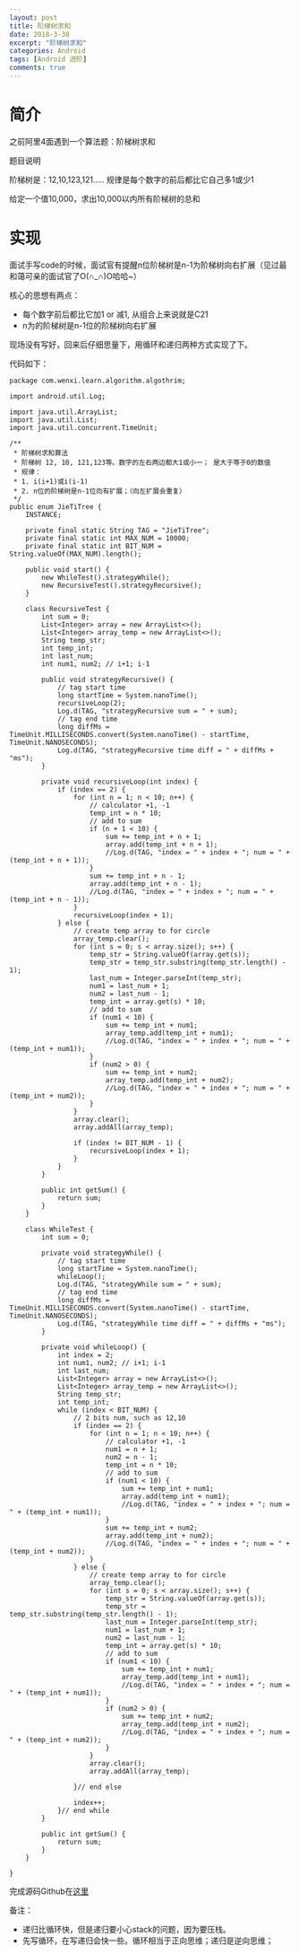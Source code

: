 ```yaml
---
layout: post
title: 阶梯树求和
date: 2018-3-30
excerpt: "阶梯树求和"
categories: Android
tags: [Android 进阶]
comments: true
---
```



# 简介

之前阿里4面遇到一个算法题：阶梯树求和

题目说明

阶梯树是：12,10,123,121..... 规律是每个数字的前后都比它自己多1或少1

给定一个值10,000，求出10,000以内所有阶梯树的总和

# 实现

面试手写code的时候，面试官有提醒n位阶梯树是n-1为阶梯树向右扩展（见过最和蔼可亲的面试官了O(∩_∩)O哈哈~）

核心的思想有两点：

- 每个数字前后都比它加1 or 减1, 从组合上来说就是C21
- n为的阶梯树是n-1位的阶梯树向右扩展

现场没有写好，回来后仔细思量下，用循环和递归两种方式实现了下。

代码如下：

    package com.wenxi.learn.algorithm.algothrim;
    
    import android.util.Log;
    
    import java.util.ArrayList;
    import java.util.List;
    import java.util.concurrent.TimeUnit;
    
    /**
     * 阶梯树求和算法
     * 阶梯树 12, 10, 121,123等。数字的左右两边都大1或小一； 是大于等于0的数值
     * 规律：
     * 1. i(i+1)或i(i-1)
     * 2. n位的阶梯树是n-1位向有扩展；（向左扩展会重复）
     */
    public enum JieTiTree {
        INSTANCE;
    
        private final static String TAG = "JieTiTree";
        private final static int MAX_NUM = 10000;
        private final static int BIT_NUM = String.valueOf(MAX_NUM).length();
    
        public void start() {
            new WhileTest().strategyWhile();
            new RecursiveTest().strategyRecursive();
        }
    
        class RecursiveTest {
            int sum = 0;
            List<Integer> array = new ArrayList<>();
            List<Integer> array_temp = new ArrayList<>();
            String temp_str;
            int temp_int;
            int last_num;
            int num1, num2; // i+1; i-1
    
            public void strategyRecursive() {
                // tag start time
                long startTime = System.nanoTime();
                recursiveLoop(2);
                Log.d(TAG, "strategyRecursive sum = " + sum);
                // tag end time
                long diffMs = TimeUnit.MILLISECONDS.convert(System.nanoTime() - startTime, TimeUnit.NANOSECONDS);
                Log.d(TAG, "strategyRecursive time diff = " + diffMs + "ms");
            }
    
            private void recursiveLoop(int index) {
                if (index == 2) {
                    for (int n = 1; n < 10; n++) {
                        // calculator +1, -1
                        temp_int = n * 10;
                        // add to sum
                        if (n + 1 < 10) {
                            sum += temp_int + n + 1;
                            array.add(temp_int + n + 1);
                            //Log.d(TAG, "index = " + index + "; num = " + (temp_int + n + 1));
                        }
                        sum += temp_int + n - 1;
                        array.add(temp_int + n - 1);
                        //Log.d(TAG, "index = " + index + "; num = " + (temp_int + n - 1));
                    }
                    recursiveLoop(index + 1);
                } else {
                    // create temp array to for circle
                    array_temp.clear();
                    for (int s = 0; s < array.size(); s++) {
                        temp_str = String.valueOf(array.get(s));
                        temp_str = temp_str.substring(temp_str.length() - 1);
                        last_num = Integer.parseInt(temp_str);
                        num1 = last_num + 1;
                        num2 = last_num - 1;
                        temp_int = array.get(s) * 10;
                        // add to sum
                        if (num1 < 10) {
                            sum += temp_int + num1;
                            array_temp.add(temp_int + num1);
                            //Log.d(TAG, "index = " + index + "; num = " + (temp_int + num1));
                        }
                        if (num2 > 0) {
                            sum += temp_int + num2;
                            array_temp.add(temp_int + num2);
                            //Log.d(TAG, "index = " + index + "; num = " + (temp_int + num2));
                        }
                    }
                    array.clear();
                    array.addAll(array_temp);
    
                    if (index != BIT_NUM - 1) {
                        recursiveLoop(index + 1);
                    }
                }
            }
    
            public int getSum() {
                return sum;
            }
        }
    
        class WhileTest {
            int sum = 0;
    
            private void strategyWhile() {
                // tag start time
                long startTime = System.nanoTime();
                whileLoop();
                Log.d(TAG, "strategyWhile sum = " + sum);
                // tag end time
                long diffMs = TimeUnit.MILLISECONDS.convert(System.nanoTime() - startTime, TimeUnit.NANOSECONDS);
                Log.d(TAG, "strategyWhile time diff = " + diffMs + "ms");
            }
    
            private void whileLoop() {
                int index = 2;
                int num1, num2; // i+1; i-1
                int last_num;
                List<Integer> array = new ArrayList<>();
                List<Integer> array_temp = new ArrayList<>();
                String temp_str;
                int temp_int;
                while (index < BIT_NUM) {
                    // 2 bits num, such as 12,10
                    if (index == 2) {
                        for (int n = 1; n < 10; n++) {
                            // calculator +1, -1
                            num1 = n + 1;
                            num2 = n - 1;
                            temp_int = n * 10;
                            // add to sum
                            if (num1 < 10) {
                                sum += temp_int + num1;
                                array.add(temp_int + num1);
                                //Log.d(TAG, "index = " + index + "; num = " + (temp_int + num1));
                            }
                            sum += temp_int + num2;
                            array.add(temp_int + num2);
                            //Log.d(TAG, "index = " + index + "; num = " + (temp_int + num2));
                        }
                    } else {
                        // create temp array to for circle
                        array_temp.clear();
                        for (int s = 0; s < array.size(); s++) {
                            temp_str = String.valueOf(array.get(s));
                            temp_str = temp_str.substring(temp_str.length() - 1);
                            last_num = Integer.parseInt(temp_str);
                            num1 = last_num + 1;
                            num2 = last_num - 1;
                            temp_int = array.get(s) * 10;
                            // add to sum
                            if (num1 < 10) {
                                sum += temp_int + num1;
                                array_temp.add(temp_int + num1);
                                //Log.d(TAG, "index = " + index + "; num = " + (temp_int + num1));
                            }
                            if (num2 > 0) {
                                sum += temp_int + num2;
                                array_temp.add(temp_int + num2);
                                //Log.d(TAG, "index = " + index + "; num = " + (temp_int + num2));
                            }
                        }
                        array.clear();
                        array.addAll(array_temp);
    
                    }// end else
    
                    index++;
                }// end while
            }
    
            public int getSum() {
                return sum;
            }
        }
    
    }



完成源码Github在[这里](https://github.com/vivianking6855/android-advanced/tree/master/Algorithm)


备注：

- 递归比循环快，但是递归要小心stack的问题，因为要压栈。
- 先写循环，在写递归会快一些。循环相当于正向思维；递归是逆向思维；